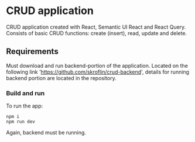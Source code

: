 # CRUD application

CRUD application created with React, Semantic UI React and React Query. Consists of basic CRUD functions: create (insert), read, update and delete.

## Requirements

Must download and run backend-portion of the application. Located on the following link 'https://github.com/skroflin/crud-backend', details for running backend portion are located in the repository.

### Build and run

To run the app:
```
npm i
npm run dev
```
Again, backend must be running.
